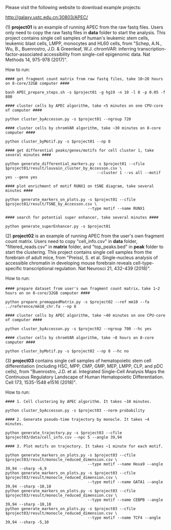 Please visit the following website to download example projects:

http://galaxy.ustc.edu.cn:30803/APEC/

(1) **project01** is an example of running APEC from the raw fastq files. Users only need to copy the raw fastq files in **data** folder to start the analysis. This project contains single cell samples of human's leukemic stem cells, leukemic blast cells, LMPP, monocytes and HL60 cells, from "Schep, A.N., Wu, B., Buenrostro, J.D. & Greenleaf, W.J. chromVAR: inferring transcription-factor-associated accessibility from single-cell epigenomic data. Nat Methods 14, 975-978 (2017)".

How to run:

    #### get fragment count matrix from raw fastq files, take 10~20 hours on 8-core/32GB computer ####

    bash APEC_prepare_steps.sh -s $project01 -g hg19 -n 10 -l 8 -p 0.05 -f 800

    #### cluster cells by APEC algorithm, take <5 minutes on one CPU-core of computer ####

    python cluster_byAccesson.py -s $project01 --ngroup 720

    #### cluster cells by chromVAR algorithm, take ~30 minutes on 8-core computer ####

    python cluster_byMotif.py -s $project01 --np 8

    #### get differential peaks/genes/motifs for cell cluster 1, take several minutes ####

    python generate_differential_markers.py -s $project01 --cfile $project01/result/louvain_cluster_by_Accesson.csv \
                                            --cluster 1 --vs all --motif yes --gene yes

    #### plot enrichment of motif RUNX1 on tSNE diagram, take several minutes ####

    python generate_markers_on_plots.py -s $project01 --cfile $project01/result/TSNE_by_Accesson.csv \
                                        --type motif --name RUNX1

    #### search for potential super enhancer, take several minutes ####

    python generate_superEnhancer.py -s $project01


(2) **project02** is an example of running APEC from the user's own fragment count matrix. Users need to copy "cell_info.csv" in **data** folder, "filtered_reads.csv" in **matrix** folder, and "top_peaks.bed" in **peak** folder to start the clustering. This project contains single cell samples from the forebrain of adult mice, from "Preissl, S. et al. Single-nucleus analysis of accessible chromatin in developing mouse forebrain reveals cell-type-specific transcriptional regulation. Nat Neurosci 21, 432-439 (2018)".

How to run:

    #### prepare dataset from user's own fragment count matrix，take 1~2 hours on on 8-core/32GB computer ####

    python prepare_premappedMatrix.py -s $project02 --ref mm10 --fa ../reference/mm10_chr.fa --np 8

    #### cluster cells by APEC algorithm, take ~40 minutes on one CPU-core of computer ####

    python cluster_byAccesson.py -s $project02 --ngroup 700 --hc yes

    #### cluster cells by chromVAR algorithm, take ~8 hours on 8-core computer ####

    python cluster_byMotif.py -s $project02 --np 8 --hc no


(3) **project03** contains single cell samples of hematopoietic stem cell differentiation (including HSC, MPP, CMP, GMP, MEP, LMPP, CLP, and pDC cells), from "Buenrostro, J.D. et al. Integrated Single-Cell Analysis Maps the Continuous Regulatory Landscape of Human Hematopoietic Differentiation. Cell 173, 1535-1548 e1516 (2018)".

How to run:

    #### 1. Cell clustering by APEC algorithm. It takes ~10 minutes.

    python cluster_byAccesson.py -s $project03 --norm probability

    #### 2. Generate pseudo-time trajectory by monocle. It takes ~4 minutes.

    python generate_trajectory.py -s $project03 --cfile $project03/data/cell_info.csv --npc 5 --angle 39,94

    #### 3. Plot motifs on trajectory. It takes ~1 minute for each motif.

    python generate_markers_on_plots.py -s $project03 --cfile $project03/result/monocle_reduced_dimension.csv \
                                        --type motif --name Hoxa9 --angle 39,94 --sharp -6,9
    python generate_markers_on_plots.py -s $project03 --cfile $project03/result/monocle_reduced_dimension.csv \
                                        --type motif --name GATA1 --angle 39,94 --sharp -10,10
    python generate_markers_on_plots.py -s $project03 --cfile $project03/result/monocle_reduced_dimension.csv \
                                        --type motif --name CEBPB --angle 39,94 --sharp -10,10
    python generate_markers_on_plots.py -s $project03 --cfile $project03/result/monocle_reduced_dimension.csv \
                                        --type motif --name TCF4 --angle 39,94 --sharp -5,10
